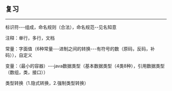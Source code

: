 ## 复习

-----

标识符---组成，命名规则（合法），命名规范--见名知意

注释：单行，多行，文档

常量：字面值（6种常量---进制之间的转换---有符号的数（原码，反码，补码）），自定义

变量：（最小的容器）---java数据类型（基本数据类型（4类8种），引用数据类型（数组，类，接口））

类型转换（1.隐式转换，2.强制类型转换）

